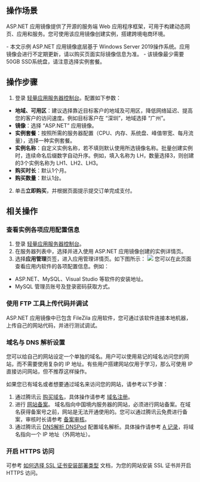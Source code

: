 ## 操作场景
ASP.NET 应用镜像提供了开源的服务端 Web 应用程序框架，可用于构建动态网页、应用和服务。您可使用该应用镜像创建实例，搭建跨境电商环境。

<dx-alert infotype="explain" title="">
- 本文示例 ASP.NET 应用镜像底层基于 Windows Server 2019操作系统。应用镜像会进行不定期更新，请以购买页面实际镜像信息为准。
- 该镜像最少需要50GB SSD系统盘，请注意选择实例套餐。
</dx-alert>



## 操作步骤
1. 登录 [轻量应用服务器控制台](https://console.cloud.tencent.com/lighthouse)。配置如下参数：
 - **地域、可用区**：建议选择靠近目标客户的地域及可用区，降低网络延迟、提高您的客户的访问速度。例如目标客户在 “深圳”，地域选择 “广州”。
 - **镜像**：选择 “ASP.NET” 应用镜像。
 - **实例套餐**：按照所需的服务器配置（CPU、内存、系统盘、峰值带宽、每月流量），选择一种实例套餐。
 - **实例名称**：自定义实例名称，若不填则默认使用所选镜像名称。批量创建实例时，连续命名后缀数字自动升序。例如，填入名称为 LH，数量选择3，则创建的3个实例名称为 LH1、LH2、LH3。
 - **购买时长**：默认1个月。
 - **购买数量**：默认1台。
2. 单击**立即购买**，并根据页面提示提交订单完成支付。

## 相关操作

### 查看实例各项应用配置信息
1. 登录 [轻量应用服务器控制台](https://console.cloud.tencent.com/lighthouse)。
2. 在服务器列表中，选择并进入使用 ASP.NET 应用镜像创建的实例详情页。
3. 选择**应用管理**页签，进入应用管理详情页。如下图所示：
![](https://main.qcloudimg.com/raw/799b262b20d42c3effb689d9f8700941.png)
您可以在此页面查看应用内软件的各项配置信息。例如：
 - ASP.NET、MySQL、Visual Studio 等软件的安装地址。
 - MySQL 管理员账号及登录密码获取方式。

### 使用 FTP 工具上传代码并调试
ASP.NET 应用镜像中已包含 FileZila 应用软件，您可通过该软件连接本地机器，上传自己的网站代码，并进行测试调试。

### 域名与 DNS 解析设置
您可以给自己的网站设定一个单独的域名。用户可以使用易记的域名访问您的网站，而不需要使用复杂的 IP 地址。有些用户搭建网站仅用于学习，那么可使用 IP 直接访问网站，但不推荐这样操作。

如果您已有域名或者想要通过域名来访问您的网站，请参考以下步骤：
1. 通过腾讯云 [购买域名](https://dnspod.cloud.tencent.com/?from=qcloud)，具体操作请参考 [域名注册](https://cloud.tencent.com/document/product/242/9595)。
2. 进行 [网站备案](https://cloud.tencent.com/product/ba?from=qcloudHpHeaderBa&fromSource=qcloudHpHeaderBa)。 
域名指向中国境内服务器的网站，必须进行网站备案。在域名获得备案号之前，网站是无法开通使用的。您可以通过腾讯云免费进行备案，审核时长请参考 [备案审核](https://cloud.tencent.com/document/product/243/19650)。
3. 通过腾讯云 [DNS解析 DNSPod](https://cloud.tencent.com/product/cns?from=qcloudHpHeaderCns&fromSource=qcloudHpHeaderCns) 配置域名解析。具体操作请参考 [A 记录](https://cloud.tencent.com/document/product/302/3449)，将域名指向一个 IP 地址（外网地址）。

### 开启 HTTPS 访问
可参考 [如何选择 SSL 证书安装部署类型](https://cloud.tencent.com/document/product/400/4143) 文档，为您的网站安装 SSL 证书并开启 HTTPS 访问。


